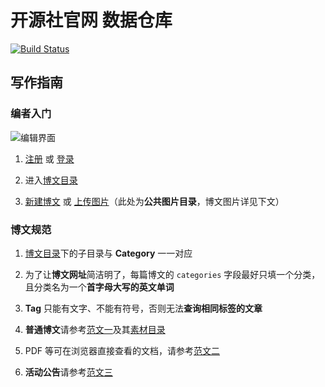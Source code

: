 # 开源社官网 数据仓库

[![Build Status](https://travis-ci.com/kaiyuanshe/Wiki.svg?branch=master)](https://travis-ci.com/kaiyuanshe/Wiki)

## 写作指南

### 编者入门

![编辑界面](image/Hexo-edit.png)

1.  [注册](https://github.com/join/) 或 [登录](https://github.com/login/)

2.  进入[博文目录](_posts/)

3.  [新建博文][1] 或 [上传图片][2]（此处为**公共图片目录**，博文图片详见下文）

### 博文规范

1.  [博文目录](_post/)下的子目录与 **Category** 一一对应

2.  为了让**博文网址**简洁明了，每篇博文的 `categories` 字段最好只填一个分类，且分类名为一个**首字母大写的英文单词**

3.  **Tag** 只能有文字、不能有符号，否则无法**查询相同标签的文章**

4.  **普通博文**请参考[范文一][3]及其[素材目录][4]

5.  PDF 等可在浏览器直接查看的文档，请参考[范文二][5]

6.  **活动公告**请参考[范文三][6]

[1]: https://github.com/kaiyuanshe/kaiyuanshe/new/hexo/source/_posts/
[2]: https://github.com/kaiyuanshe/kaiyuanshe/upload/hexo/source/image/
[3]: https://raw.githubusercontent.com/kaiyuanshe/kaiyuanshe/hexo/source/_posts/International/Codeheat-Open-source-competition.md
[4]: https://github.com/kaiyuanshe/kaiyuanshe/tree/hexo/source/_posts/International/Codeheat-Open-source-competition/
[5]: https://raw.githubusercontent.com/kaiyuanshe/kaiyuanshe/hexo/source/_posts/Document/OSI-2015.md
[6]: https://raw.githubusercontent.com/kaiyuanshe/kaiyuanshe/hexo/source/_posts/Activity/NodeJS-live-2016-BeiJing.md

